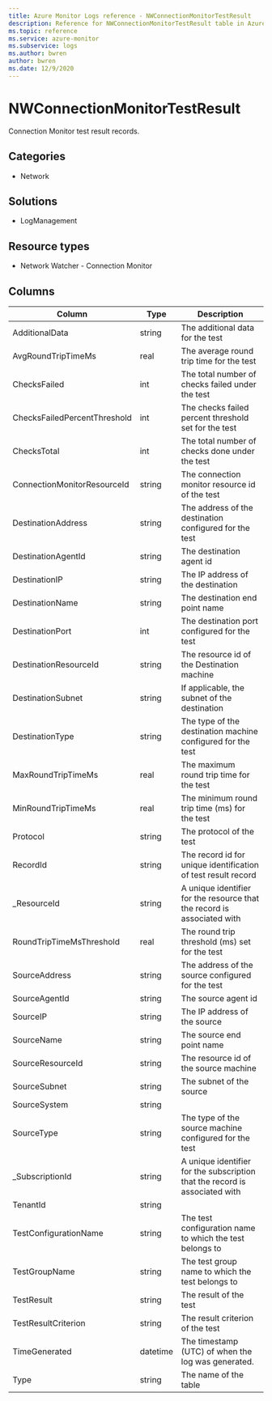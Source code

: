 ```yaml
---
title: Azure Monitor Logs reference - NWConnectionMonitorTestResult
description: Reference for NWConnectionMonitorTestResult table in Azure Monitor Logs.
ms.topic: reference
ms.service: azure-monitor
ms.subservice: logs
ms.author: bwren
author: bwren
ms.date: 12/9/2020
---
```


# NWConnectionMonitorTestResult

 Connection Monitor test result records.

## Categories

- Network
## Solutions

- LogManagement
## Resource types

- Network Watcher - Connection Monitor




## Columns

|Column|Type|Description|
|---|---|---|
|AdditionalData|string|The additional data for the test|
|AvgRoundTripTimeMs|real|The average round trip time for the test|
|ChecksFailed|int|The total number of checks failed under the test|
|ChecksFailedPercentThreshold|int|The checks failed percent threshold set for the test|
|ChecksTotal|int|The total number of checks done under the test|
|ConnectionMonitorResourceId|string|The connection monitor resource id of the test|
|DestinationAddress|string|The address of the destination configured for the test|
|DestinationAgentId|string|The destination agent id|
|DestinationIP|string|The IP address of the destination|
|DestinationName|string|The destination end point name|
|DestinationPort|int|The destination port configured for the test|
|DestinationResourceId|string|The resource id of the Destination machine|
|DestinationSubnet|string|If applicable, the subnet of the destination|
|DestinationType|string|The type of the destination machine configured for the test|
|MaxRoundTripTimeMs|real|The maximum round trip time for the test|
|MinRoundTripTimeMs|real|The minimum round trip time (ms) for the test|
|Protocol|string|The protocol of the test|
|RecordId|string|The record id for unique identification of test result record|
|_ResourceId|string|A unique identifier for the resource that the record is associated with|
|RoundTripTimeMsThreshold|real|The round trip threshold (ms) set for the test|
|SourceAddress|string|The address of the source configured for the test|
|SourceAgentId|string|The source agent id|
|SourceIP|string|The IP address of the source|
|SourceName|string|The source end point name|
|SourceResourceId|string|The resource id of the source machine|
|SourceSubnet|string|The subnet of the source|
|SourceSystem|string||
|SourceType|string|The type of the source machine configured for the test|
|_SubscriptionId|string|A unique identifier for the subscription that the record is associated with|
|TenantId|string||
|TestConfigurationName|string|The test configuration name to which the test belongs to|
|TestGroupName|string|The test group name to which the test belongs to|
|TestResult|string|The result of the test|
|TestResultCriterion|string|The result criterion of the test|
|TimeGenerated|datetime|The timestamp (UTC) of when the log was generated.|
|Type|string|The name of the table|
